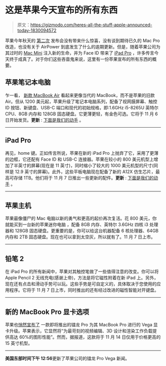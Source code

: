 # 这是苹果今天宣布的所有东西

> 原文：<https://gizmodo.com/heres-all-the-stuff-apple-announced-today-1830094572>

苹果今年秋天的 [第二次](https://gizmodo.com/everything-apple-announced-today-1829006328) 发布会没有带来什么惊喜，没有谈到期待已久的 Mac Pro 改造，也没有关于 AirPower 到底发生了什么的逾期更新。但是，随着苹果公司为其过时的 [Mac Mini](https://gizmodo.com/apple-brings-the-mac-mini-back-from-the-dead-1830093762) 注入新的生命，并为 Face ID 带来了 [iPad Pro](https://gizmodo.com/apples-revamped-ipad-pro-with-faceid-is-official-1830080451?rev=1540911618631#_ga=2.61416868.906263676.1540822193-1182680357.1539885723) ，许多传言今天终于成真了。对于你们这些吝啬鬼来说，这里有一份苹果宣布的所有东西的概要。



## 苹果笔记本电脑

乍一看， [新款 MacBook Air](https://gizmodo.com/macbook-air-gets-a-total-overhaul-all-the-details-1830072022#_ga=2.31565238.906263676.1540822193-1182680357.1539885723) 看起来更像当代的 MacBook，而不是苹果的旧款 Air。但从 1200 美元起，苹果升级了笔记本电脑系列，配备了视网膜屏幕、触控 ID 按钮、新键盘、USB-C 端口和现代的初始规格，即:1.6GHz i5-8265U 英特尔 CPU、8GB 内存和 128GB 固态硬盘。它更薄更轻，有金色可选。它将于 11 月 6 日开始发货。**更新** : [下面是我们的动手](https://gizmodo.com/the-new-macbook-air-has-made-the-macbook-a-terrible-buy-1830108541) 。

* * *

## **iPad Pro**

再见，home 键。正如传言所说，苹果在新的 iPad Pro 上抛弃了它，采用了更薄的边框，它还配有 Face ID 和 USB-C 连接器。苹果在较小的 800 美元机型上增加了半英寸的屏幕(现在是 11 英寸)，同时缩小了较大的 1000 美元机型的尺寸(同样是 12.9 英寸的屏幕)。此外，这些平板电脑现在配备了新的 A12X 仿生芯片，最高可存储 1TB。他们将于 11 月 7 日推出一些更新的配件。**更新** : [下面是我们的动手](https://gizmodo.com/the-ipad-pro-is-finally-making-a-case-for-itself-1830106450) 。

* * *

## 苹果主机

苹果最像僵尸的 Mac 电脑以新的勇气和更高的起价再次复活。花 800 美元，你就能买到一台新的苹果迷你电脑 ，配备 8GB 内存、英特尔 3.6GHz 四核 i3 处理器和 128GB 固态硬盘。更重要的是，你可以给这台机器配备 6 核处理器、64GB 内存和 2TB 固态硬盘。现在也可以拿到太空灰，所以就有了。11 月 7 日上市。

* * *

## **铅笔 2**

在 iPad Pro 的所有新闻中，苹果对其触控笔做了一些值得注意的改变。你可以将 Apple Pencil 2 无线充电(感谢上帝)，方法是将它磁性附着在新 iPad 上。另外，现在还有点击和滑动手势可以玩。这些手势是可自定义的，具体取决于您使用的应用程序。它将于 11 月 7 日上市，同时推出的还有经过改进的磁性智能对开键盘。

* * *

## 新的 MacBook Pro 显卡选项

苹果也[悄然宣布了](https://www.apple.com/newsroom/2018/10/all-new-macbook-air-takes-flight/) 一款即将推出的镭龙 Pro 为其 MacBook Pro 进行的 Vega 显卡升级。苹果表示，它显然将“为最苛刻的视频编辑、3D 设计和渲染工作负载提供高达 60%的图形性能”。然而，据报道，这款将于 11 月 14 日仅用于价格更高的 15 英寸机型。

* * *

**美国东部时间下午 12:56**更新了苹果公司的镭龙 Pro Vega 新闻。